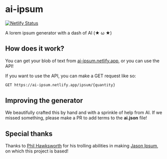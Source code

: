 # ai-ipsum

[![Netlify Status](https://api.netlify.com/api/v1/badges/b99dc1ca-1fa1-47ae-ab9b-f83c3d898b25/deploy-status)](https://app.netlify.com/sites/ai-ipsum/deploys)

A lorem ipsum generator with a dash of AI (★ ω ★)

## How does it work?

You can get your blob of text from [ai-ipsum.netlify.app](https://ai-ipsum.netlify.app/), or you can use the API!

If you want to use the API, you can make a GET request like so:

```bash
GET https://ai-ipsum.netlify.app/ipsum/{quantity}
```

## Improving the generator

We beautifully crafted this by hand and with a sprinkle of help from AI. If we missed something, please make a PR to add terms to the **ai.json** file!

## Special thanks

Thanks to [Phil Hawksworth](https://github.com/philhawksworth) for his trolling abilities in making [Jason Ipsum](https://github.com/philhawksworth/jasonipsum/), on which this project is based!
